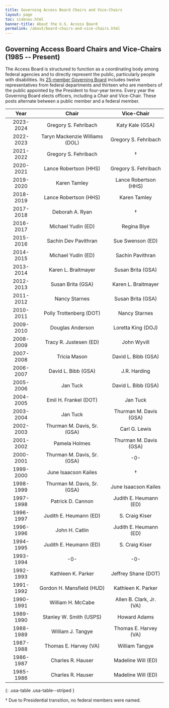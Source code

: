 ```yaml
---
title: Governing Access Board Chairs and Vice-Chairs 
layout: page
toc: sidenav.html
banner-title: About the U.S. Access Board
permalink: /about/board-chairs-and-vice-chairs.html
---
```


## Governing Access Board Chairs and Vice-Chairs (1985 -- Present)

The Access Board is structured to function as a coordinating body among federal agencies and to directly represent the public, particularly people with disabilities. Its [25-member Governing Board](https://www.access-board.gov/about/board-members/) includes twelve representatives from federal departments and thirteen who are members of the public appointed by the President to four-year terms. Every year the Governing Board elects officers, including a Chair and Vice-Chair. These posts alternate between a public member and a federal member.


| Year | Chair | Vice-Chair |
| :---:   | :---: | :---: | 
| 2023-2024 | Gregory S. Fehribach | Katy Kale (GSA) | 
| 2022-2023 | Taryn Mackenzie Williams (DOL) | Gregory S. Fehribach |
| 2021-2022 | Gregory S. Fehribach | † |
| 2020-2021 | Lance Robertson (HHS) | Gregory S. Fehribach |
| 2019-2020 | Karen Tamley | Lance Robertson (HHS) |
| 2018-2019 | Lance Robertson (HHS) | Karen Tamley |
| 2017-2018 | Deborah A. Ryan | † |
| 2016-2017 | Michael Yudin (ED) | Regina Blye |
| 2015-2016 | Sachin Dev Pavithran | Sue Swenson (ED) |
| 2014-2015 | Michael Yudin (ED) | Sachin Pavithran |
| 2013-2014 | Karen L. Braitmayer | Susan Brita (GSA) |
| 2012-2013 | Susan Brita (GSA) | Karen L. Braitmayer |
| 2011-2012 | Nancy Starnes | Susan Brita (GSA) |
| 2010-2011 | Polly Trottenberg (DOT) | Nancy Starnes |
| 2009-2010 | Douglas Anderson | Loretta King (DOJ) |
| 2008-2009 | Tracy R. Justesen (ED) | John Wyvill |
| 2007-2008 | Tricia Mason | David L. Bibb (GSA) |
| 2006-2007 | David L. Bibb (GSA) | J.R. Harding |
| 2005-2006 | Jan Tuck | David L. Bibb (GSA) |
| 2004-2005 | Emil H. Frankel (DOT) | Jan Tuck |
| 2003-2004 | Jan Tuck | Thurman M. Davis (GSA) |
| 2002-2003 | Thurman M. Davis, Sr. (GSA) | Carl G. Lewis |
| 2001-2002 | Pamela Holmes | Thurman M. Davis (GSA) |
| 2000-2001 | Thurman M. Davis, Sr. (GSA) | -0- |
| 1999-2000 | June Isaacson Kailes | † |
| 1998-1999 | Thurman M. Davis, Sr. (GSA) | June Isaacson Kailes |
| 1997-1998 | Patrick D. Cannon | Judith E. Heumann (ED) |
| 1996-1997 | Judith E. Heumann (ED) | S. Craig Kiser |
| 1996-1996 | John H. Catlin | Judith E. Heumann (ED) |
| 1994-1995 | Judith E. Heumann (ED) | S. Craig Kiser |
| 1993-1994 | -0- | -0- |
| 1992-1993 | Kathleen K. Parker | Jeffrey Shane (DOT) |
| 1991-1992 | Gordon H. Mansfield (HUD) | Kathleen K. Parker |
| 1990-1991 | William H. McCabe | Allen B. Clark, Jr. (VA) |
| 1989-1990 | Stanley W. Smith (USPS) | Howard Adams |
| 1988-1989 | William J. Tangye | Thomas E. Harvey (VA)  |
| 1987-1988 | Thomas E. Harvey (VA) | William Tangye |
| 1986-1987 | Charles R. Hauser | Madeline Will (ED) |
| 1985-1986 | Charles R. Hauser | Madeline Will (ED) |
{: .usa-table .usa-table--striped }

† Due to Presidential transition, no federal members were named.
